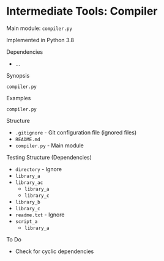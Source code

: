 # Intermediate Tools: Compiler

Main module: `compiler.py`

Implemented in Python 3.8

Dependencies

* ...

Synopsis

```text
compiler.py
```

Examples

```text
compiler.py
```

Structure

* `.gitignore` - Git configuration file (ignored files)
* `README.md`
* `compiler.py` - Main module

Testing Structure (Dependencies)

* `directory` - Ignore
* `library_a`
* `library_ac`
  * `library_a`
  * `library_c`
* `library_b`
* `library_c`
* `readme.txt` - Ignore
* `script_a`
  * `library_a`

To Do

* Check for cyclic dependencies
